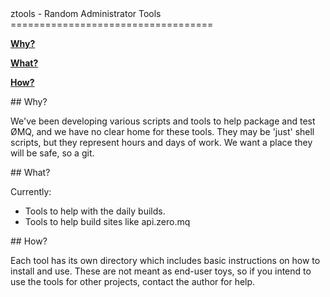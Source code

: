 
<A name="toc1-4" title="ztools - Random Administrator Tools" />
ztools - Random Administrator Tools
===================================


**<a href="#toc2-9">Why?</a>**

**<a href="#toc2-14">What?</a>**

**<a href="#toc2-22">How?</a>**

<A name="toc2-9" title="Why?" />
## Why?

We've been developing various scripts and tools to help package and test ØMQ, and we have no clear home for these tools. They may be 'just' shell scripts, but they represent hours and days of work. We want a place they will be safe, so a git.

<A name="toc2-14" title="What?" />
## What?

Currently:

* Tools to help with the daily builds.
* Tools to help build sites like api.zero.mq

<A name="toc2-22" title="How?" />
## How?

Each tool has its own directory which includes basic instructions on how to install and use. These are not meant as end-user toys, so if you intend to use the tools for other projects, contact the author for help.


